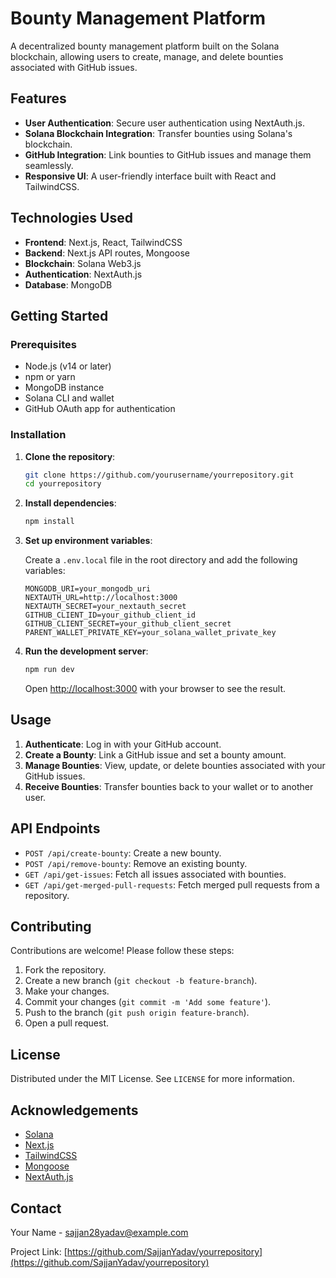 # Bounty Management Platform

A decentralized bounty management platform built on the Solana blockchain, allowing users to create, manage, and delete bounties associated with GitHub issues.

## Features

- **User Authentication**: Secure user authentication using NextAuth.js.
- **Solana Blockchain Integration**: Transfer bounties using Solana's blockchain.
- **GitHub Integration**: Link bounties to GitHub issues and manage them seamlessly.
- **Responsive UI**: A user-friendly interface built with React and TailwindCSS.

## Technologies Used

- **Frontend**: Next.js, React, TailwindCSS
- **Backend**: Next.js API routes, Mongoose
- **Blockchain**: Solana Web3.js
- **Authentication**: NextAuth.js
- **Database**: MongoDB

## Getting Started

### Prerequisites

- Node.js (v14 or later)
- npm or yarn
- MongoDB instance
- Solana CLI and wallet
- GitHub OAuth app for authentication

### Installation

1. **Clone the repository**:

    ```bash
    git clone https://github.com/yourusername/yourrepository.git
    cd yourrepository
    ```

2. **Install dependencies**:

    ```bash
    npm install
    ```

3. **Set up environment variables**:

    Create a `.env.local` file in the root directory and add the following variables:

    ```env
    MONGODB_URI=your_mongodb_uri
    NEXTAUTH_URL=http://localhost:3000
    NEXTAUTH_SECRET=your_nextauth_secret
    GITHUB_CLIENT_ID=your_github_client_id
    GITHUB_CLIENT_SECRET=your_github_client_secret
    PARENT_WALLET_PRIVATE_KEY=your_solana_wallet_private_key
    ```

4. **Run the development server**:

    ```bash
    npm run dev
    ```

    Open [http://localhost:3000](http://localhost:3000) with your browser to see the result.

## Usage

1. **Authenticate**: Log in with your GitHub account.
2. **Create a Bounty**: Link a GitHub issue and set a bounty amount.
3. **Manage Bounties**: View, update, or delete bounties associated with your GitHub issues.
4. **Receive Bounties**: Transfer bounties back to your wallet or to another user.

## API Endpoints

- `POST /api/create-bounty`: Create a new bounty.
- `POST /api/remove-bounty`: Remove an existing bounty.
- `GET /api/get-issues`: Fetch all issues associated with bounties.
- `GET /api/get-merged-pull-requests`: Fetch merged pull requests from a repository.

## Contributing

Contributions are welcome! Please follow these steps:

1. Fork the repository.
2. Create a new branch (`git checkout -b feature-branch`).
3. Make your changes.
4. Commit your changes (`git commit -m 'Add some feature'`).
5. Push to the branch (`git push origin feature-branch`).
6. Open a pull request.

## License

Distributed under the MIT License. See `LICENSE` for more information.

## Acknowledgements

- [Solana](https://solana.com)
- [Next.js](https://nextjs.org)
- [TailwindCSS](https://tailwindcss.com)
- [Mongoose](https://mongoosejs.com)
- [NextAuth.js](https://next-auth.js.org)

## Contact

Your Name - [sajjan28yadav@example.com](mailto:sajjan28yadav@example.com)

Project Link: [https://github.com/SajjanYadav/yourrepository](https://github.com/SajjanYadav/yourrepository)
